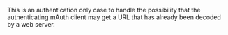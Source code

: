 This is an authentication only case to handle the possibility that the authenticating mAuth client may get a URL that has already been decoded by a web server. 